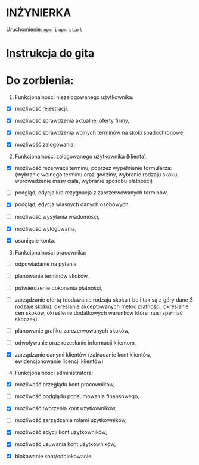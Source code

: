 # INŻYNIERKA 
Uruchomienie:
    ```
    npm i
    ```
    ```
    npm start
    ```

# [Instrukcja do gita](https://github.com/krystiancz21/Inzynierka/blob/main/git_guide.md)

# Do zorbienia:
1. Funkcjonalności niezalogowanego użytkownika:
- [X] możliwość rejestracji,
- [X] możliwość sprawdzenia aktualnej oferty firmy,
- [X] możliwość sprawdzenia wolnych terminów na skoki spadochronowe,
- [X] możliwość zalogowania.


2. Funkcjonalności zalogowanego użytkownika (klienta):
- [X] możliwość rezerwacji terminu, poprzez wypełnienie formularza: (wybranie wolnego terminu oraz godziny, wybranie rodzaju skoku, wprowadzenie masy ciała, wybranie sposobu płatności)
- [ ] podgląd, edycja lub rezygnacja z zarezerwowanych terminów,
- [X] podgląd, edycja własnych danych osobowych,
- [ ] możliwość wysyłania wiadomości,
- [X] możliwość wylogowania,
- [X] usunięcie konta.


3. Funkcjonalności pracownika:
- [ ] odpowiadanie na pytania
- [ ] planowanie terminów skoków,
- [ ] potwierdzenie dokonania płatności,
- [ ] zarządzanie ofertą (dodawanie rodzaju skoku ( bo i tak są z góry dane 3 rodzaje skoku), określanie akceptowanych metod płatności, określanie cen skoków, określenie dodatkowych warunków które musi spełniać skoczek)
- [ ] planowanie grafiku zarezerwowanych skoków,
- [ ] odwoływanie oraz rozesłanie informacji klientom,
- [X] zarządzanie danymi klientów (zakładanie kont klientów, ewidencjonowanie licencji klientów)


4. Funkcjonalności administratora:
- [X] możliwość przeglądu kont pracowników,
- [ ] możliwość podglądu podsumowania finansowego, 
- [X] możliwość tworzenia kont użytkowników,
- [ ] możliwość zarządzania rolami użytkowników,
- [X] możliwość edycji kont użytkowników,
- [X] możliwość usuwania kont użytkowników,
- [X] blokowanie kont/odblokowanie.

